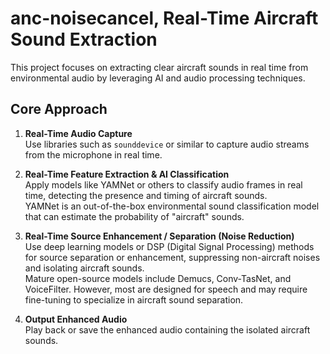 # anc-noisecancel, Real-Time Aircraft Sound Extraction

This project focuses on extracting clear aircraft sounds in real time from environmental audio by leveraging AI and audio processing techniques.

## Core Approach

1. **Real-Time Audio Capture**  
   Use libraries such as `sounddevice` or similar to capture audio streams from the microphone in real time.

2. **Real-Time Feature Extraction & AI Classification**  
   Apply models like YAMNet or others to classify audio frames in real time, detecting the presence and timing of aircraft sounds.  
   YAMNet is an out-of-the-box environmental sound classification model that can estimate the probability of "aircraft" sounds.

3. **Real-Time Source Enhancement / Separation (Noise Reduction)**  
   Use deep learning models or DSP (Digital Signal Processing) methods for source separation or enhancement, suppressing non-aircraft noises and isolating aircraft sounds.  
   Mature open-source models include Demucs, Conv-TasNet, and VoiceFilter. However, most are designed for speech and may require fine-tuning to specialize in aircraft sound separation.

4. **Output Enhanced Audio**  
   Play back or save the enhanced audio containing the isolated aircraft sounds.

